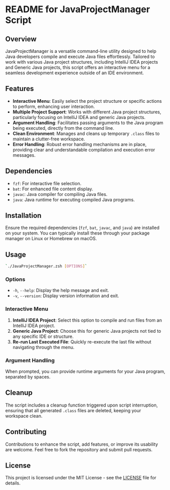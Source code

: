 # README for JavaProjectManager Script

## Overview

JavaProjectManager is a versatile command-line utility designed to help Java developers compile and execute Java files effortlessly. Tailored to work with various Java project structures, including IntelliJ IDEA projects and Generic Java projects, this script offers an interactive menu for a seamless development experience outside of an IDE environment.

## Features

-   **Interactive Menu**: Easily select the project structure or specific actions to perform, enhancing user interaction.
-   **Multiple Project Support**: Works with different Java project structures, particularly focusing on IntelliJ IDEA and generic Java projects.
-   **Argument Handling**: Facilitates passing arguments to the Java program being executed, directly from the command line.
-   **Clean Environment**: Manages and cleans up temporary `.class` files to maintain a clutter-free workspace.
-   **Error Handling**: Robust error handling mechanisms are in place, providing clear and understandable compilation and execution error messages.

## Dependencies

-   `fzf`: For interactive file selection.
-   `bat`: For enhanced file content display.
-   `javac`: Java compiler for compiling Java files.
-   `java`: Java runtime for executing compiled Java programs.

## Installation

Ensure the required dependencies (`fzf`, `bat`, `javac`, and `java`) are installed on your system. You can typically install these through your package manager on Linux or Homebrew on macOS.

## Usage

```bash
`./JavaProjectManager.zsh [OPTIONS]`
```

### Options

-   `-h`, `--help`: Display the help message and exit.
-   `-v`, `--version`: Display version information and exit.

### Interactive Menu

1.  **IntelliJ IDEA Project**: Select this option to compile and run files from an IntelliJ IDEA project.
2.  **Generic Java Project**: Choose this for generic Java projects not tied to any specific IDE or structure.
3.  **Re-run Last Executed File**: Quickly re-execute the last file without navigating through the menu.

### Argument Handling

When prompted, you can provide runtime arguments for your Java program, separated by spaces.

## Cleanup

The script includes a cleanup function triggered upon script interruption, ensuring that all generated `.class` files are deleted, keeping your workspace clean.

## Contributing

Contributions to enhance the script, add features, or improve its usability are welcome. Feel free to fork the repository and submit pull requests.

## License

This project is licensed under the MIT License - see the [LICENSE](LICENSE) file for details.
